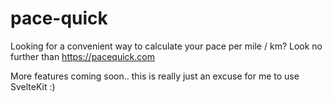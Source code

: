# pace-quick
Looking for a convenient way to calculate your pace per mile / km?  Look no further than https://pacequick.com

More features coming soon.. this is really just an excuse for me to use SvelteKit :)
